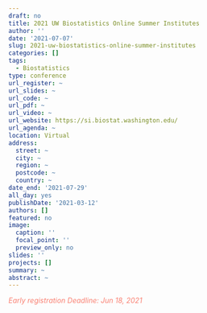 ```yaml
---
draft: no
title: 2021 UW Biostatistics Online Summer Institutes
author: ''
date: '2021-07-07'
slug: 2021-uw-biostatistics-online-summer-institutes
categories: []
tags:
  - Biostatistics
type: conference
url_register: ~
url_slides: ~
url_code: ~
url_pdf: ~
url_video: ~
url_website: https://si.biostat.washington.edu/
url_agenda: ~
location: Virtual
address:
  street: ~
  city: ~
  region: ~
  postcode: ~
  country: ~
date_end: '2021-07-29'
all_day: yes
publishDate: '2021-03-12'
authors: []
featured: no
image:
  caption: ''
  focal_point: ''
  preview_only: no
slides: ''
projects: []
summary: ~
abstract: ~
---
```

<span style="color: salmon;">*Early registration Deadline: Jun 18, 2021*</span>

<!--more-->
